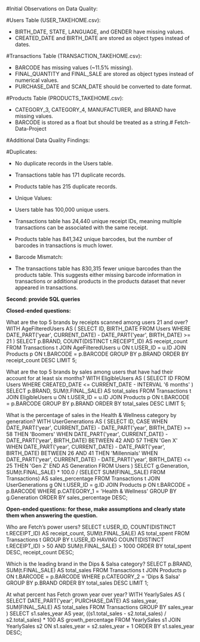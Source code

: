 #Initial Observations on Data Quality:

#Users Table (USER_TAKEHOME.csv):

-  BIRTH_DATE, STATE, LANGUAGE, and GENDER have missing values.
-  CREATED_DATE and BIRTH_DATE are stored as object types instead of dates.

#Transactions Table (TRANSACTION_TAKEHOME.csv):

-  BARCODE has missing values (~11.5% missing).
-  FINAL_QUANTITY and FINAL_SALE are stored as object types instead of numerical values.
-  PURCHASE_DATE and SCAN_DATE should be converted to date format.

#Products Table (PRODUCTS_TAKEHOME.csv):

-  CATEGORY_3, CATEGORY_4, MANUFACTURER, and BRAND have missing values.
-  BARCODE is stored as a float but should be treated as a string.# Fetch-Data-Project

#Additional Data Quality Findings:

#Duplicates:

-  No duplicate records in the Users table.
-  Transactions table has 171 duplicate records.
-  Products table has 215 duplicate records.
-  Unique Values:

-  Users table has 100,000 unique users.
-  Transactions table has 24,440 unique receipt IDs, meaning multiple transactions can be associated with the same receipt.
-  Products table has 841,342 unique barcodes, but the number of barcodes in transactions is much lower.
-  Barcode Mismatch:

-  The transactions table has 830,315 fewer unique barcodes than the products table. This suggests either missing barcode information in transactions or additional products in the products dataset that never appeared in transactions.



**Second: provide SQL queries**

**Closed-ended questions:**

What are the top 5 brands by receipts scanned among users 21 and over?
WITH AgeFilteredUsers AS (
    SELECT ID, BIRTH_DATE
    FROM Users
    WHERE DATE_PART('year', CURRENT_DATE) - DATE_PART('year', BIRTH_DATE) >= 21
)
SELECT p.BRAND, COUNT(DISTINCT t.RECEIPT_ID) AS receipt_count
FROM Transactions t
JOIN AgeFilteredUsers u ON t.USER_ID = u.ID
JOIN Products p ON t.BARCODE = p.BARCODE
GROUP BY p.BRAND
ORDER BY receipt_count DESC
LIMIT 5;

What are the top 5 brands by sales among users that have had their account for at least six months?
WITH EligibleUsers AS (
    SELECT ID
    FROM Users
    WHERE CREATED_DATE <= CURRENT_DATE - INTERVAL '6 months'
)
SELECT p.BRAND, SUM(t.FINAL_SALE) AS total_sales
FROM Transactions t
JOIN EligibleUsers u ON t.USER_ID = u.ID
JOIN Products p ON t.BARCODE = p.BARCODE
GROUP BY p.BRAND
ORDER BY total_sales DESC
LIMIT 5;

What is the percentage of sales in the Health & Wellness category by generation?
WITH UserGenerations AS (
    SELECT ID,
           CASE 
               WHEN DATE_PART('year', CURRENT_DATE) - DATE_PART('year', BIRTH_DATE) >= 58 THEN 'Boomers'
               WHEN DATE_PART('year', CURRENT_DATE) - DATE_PART('year', BIRTH_DATE) BETWEEN 42 AND 57 THEN 'Gen X'
               WHEN DATE_PART('year', CURRENT_DATE) - DATE_PART('year', BIRTH_DATE) BETWEEN 26 AND 41 THEN 'Millennials'
               WHEN DATE_PART('year', CURRENT_DATE) - DATE_PART('year', BIRTH_DATE) <= 25 THEN 'Gen Z'
           END AS Generation
    FROM Users
)
SELECT g.Generation, 
       SUM(t.FINAL_SALE) * 100.0 / (SELECT SUM(FINAL_SALE) FROM Transactions) AS sales_percentage
FROM Transactions t
JOIN UserGenerations g ON t.USER_ID = g.ID
JOIN Products p ON t.BARCODE = p.BARCODE
WHERE p.CATEGORY_1 = 'Health & Wellness'
GROUP BY g.Generation
ORDER BY sales_percentage DESC;




**Open-ended questions: for these, make assumptions and clearly state them when answering the question.**

Who are Fetch’s power users?
SELECT t.USER_ID, COUNT(DISTINCT t.RECEIPT_ID) AS receipt_count, SUM(t.FINAL_SALE) AS total_spent
FROM Transactions t
GROUP BY t.USER_ID
HAVING COUNT(DISTINCT t.RECEIPT_ID) > 50 AND SUM(t.FINAL_SALE) > 1000
ORDER BY total_spent DESC, receipt_count DESC;

Which is the leading brand in the Dips & Salsa category?
SELECT p.BRAND, SUM(t.FINAL_SALE) AS total_sales
FROM Transactions t
JOIN Products p ON t.BARCODE = p.BARCODE
WHERE p.CATEGORY_2 = 'Dips & Salsa'
GROUP BY p.BRAND
ORDER BY total_sales DESC
LIMIT 1;


At what percent has Fetch grown year over year?
WITH YearlySales AS (
    SELECT DATE_PART('year', PURCHASE_DATE) AS sales_year, SUM(FINAL_SALE) AS total_sales
    FROM Transactions
    GROUP BY sales_year
)
SELECT s1.sales_year AS year, 
       ((s1.total_sales - s2.total_sales) / s2.total_sales) * 100 AS growth_percentage
FROM YearlySales s1
JOIN YearlySales s2 ON s1.sales_year = s2.sales_year + 1
ORDER BY s1.sales_year DESC;
